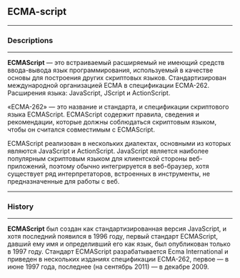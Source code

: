 ## ECMA-script

---

### Descriptions

---

**ECMAScript** — это встраиваемый расширяемый не имеющий средств ввода-вывода язык программирования, используемый в качестве основы для построения других скриптовых языков. Стандартизирован международной организацией ECMA в спецификации ECMA-262. Расширения языка: JavaScript, JScript и ActionScript.

«ECMA-262» — это название и стандарта, и спецификации скриптового языка ECMAScript.
ECMAScript содержит правила, сведения и рекомендации, которые должны соблюдаться скриптовым языком, чтобы он считался совместимым с ECMAScript.

ECMAScript реализован в нескольких диалектах, основными из которых являются JavaScript и ActionScript. JavaScript является наиболее популярным скриптовым языком для клиентской стороны веб-приложений, поэтому обычно интегрируется в веб-браузер, хотя существует ряд интерпретаторов, встроенных в инструменты, не предназначенные для работы с веб.

---

### History

---

**ECMAScript** был создан как стандартизированная версия JavaScript, и хотя последний появился в 1996 году, первый стандарт ECMAScript, давший ему имя и определивший его как язык, был опубликован только в 1997 году. Стандарт ECMAScript разрабатывается Ecma International и приведен в нескольких изданиях спецификации ECMA-262, первое — в июне 1997 года, последнее (на сентябрь 2011) — в декабре 2009.
